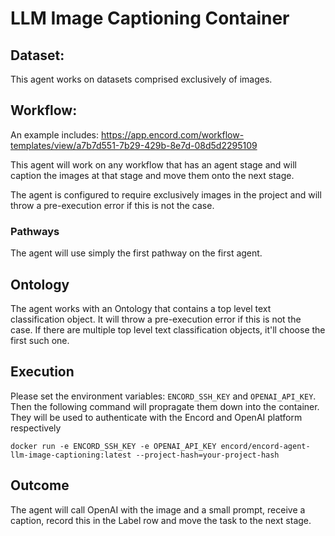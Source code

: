# LLM Image Captioning Container

## Dataset:
This agent works on datasets comprised exclusively of images.

## Workflow: 
An example includes: https://app.encord.com/workflow-templates/view/a7b7d551-7b29-429b-8e7d-08d5d2295109

This agent will work on any workflow that has an agent stage and will caption the images at that stage and move them onto the next stage.

The agent is configured to require exclusively images in the project and will throw a pre-execution error if this is not the case.

### Pathways

The agent will use simply the first pathway on the first agent.

## Ontology

The agent works with an Ontology that contains a top level text classification object. It will throw a pre-execution error if this is not the case. If there are multiple top level text classification objects, it'll choose the first such one.

## Execution
Please set the environment variables: `ENCORD_SSH_KEY` and `OPENAI_API_KEY`. Then the following command will propragate them down into the container. They will be used to authenticate with the Encord and OpenAI platform respectively

`docker run -e ENCORD_SSH_KEY -e OPENAI_API_KEY encord/encord-agent-llm-image-captioning:latest --project-hash=your-project-hash`

## Outcome

The agent will call OpenAI with the image and a small prompt, receive a caption, record this in the Label row and move the task to the next stage.